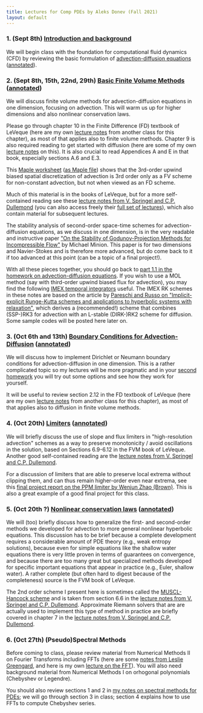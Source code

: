 ```yaml
---
title: Lectures for Comp PDEs by Aleks Donev (Fall 2021)
layout: default
---
```


### 1. (Sept 8th) [Introduction and background](Lectures/IntroNumPDEs.pdf)

We will begin class with the foundation for computational fluid dynamics (CFD) by reviewing the basic formulation of [advection-diffusion equations](Lectures/AdvDiffEqs.pdf) ([annotated](Lectures/AdvDiffEqs_class.pdf)).

### 2. (Sept 8th, 15th, 22nd, 29th) [Basic Finite Volume Methods](Lectures/BasicFVM.pdf) ([annotated](Lectures/BasicFVM_class.pdf))

We will discuss finite volume methods for advection-diffusion equations in one dimension, focusing on advection. This will warm us up for higher dimensions and also nonlinear conservation laws.

Please go through chapter 10 in the Finite Difference (FD) textbook of LeVeque (here are my own [lecture notes](https://cims.nyu.edu/~donev/Teaching/NMII/Lectures/FD_Parabolic.pdf) from another class for this chapter), as most of that applies also to finite volume methods. Chapter 9 is also required reading to get started with diffusion (here are some of my own [lecture notes](https://cims.nyu.edu/~donev/Teaching/NMII/Lectures/FD_Hyperbolic.pdf) on this). It is also crucial to read Appendices A and E in that book, especially sections A.6 and E.3. 

This [Maple worksheet](Lectures/ThirdOrderUpwind.pdf) ([as Maple file](Lectures/ThirdOrderUpwind.mw)) shows that the 3rd-order upwind biased spatial discretization of advection is 3rd order only as a FV scheme for non-constant advection, but not when viewed as an FD scheme.

Much of this material is in the books of LeVeque, but for a more self-contained reading see these [lecture notes from V. Springel and C.P. Dullemond](Lectures/SlopeLimiters_Notes.pdf) (you can also access freely their [full set of lectures](http://www.ita.uni-heidelberg.de/%7Edullemond/lectures/num_fluid_2012/)), which also contain material for subsequent lectures. 

The stability analysis of second-order space-time schemes for advection-diffusion equations, as we discuss in one dimension, is in the very readable and instructive paper ["On the Stability of Godunov-Projection Methods for Incompressible Flow"](http://www.sciencedirect.com/science/article/pii/S0021999196900352) by Michael Minion. This paper is for two dimensions and Navier-Stokes and is therefore more advanced, but do come back to it if too advanced at this point (can be a topic of a final project!).

With all these pieces together, you should go back to [part 1.1 in the homework on advection-diffusion equations](Assignments/AdvDiff.pdf). If you wish to use a MOL method (say with third-order upwind biased flux for advection), you may find the following [IMEX temporal integrators](Lectures/IMEX.pdf) useful. The IMEX RK schemes in these notes are based on the article by [Pareschi and Russo on "Implicit-explicit Runge-Kutta schemes and applications to hyperbolic systems with relaxation"](https://link.springer.com/article/10.1007/s10915-004-4636-4), which derives a (recommended!) scheme that combines (SSP-)RK3 for advection with an L-stable (DIRK-)RK2 scheme for diffusion. Some sample codes will be posted here later on.

### 3. (Oct 6th and 13th) [Boundary Conditions for Advection-Diffusion](Lectures/AdvDiffBCs.pdf) ([annotated](Lectures/AdvDiffBCs_class.pdf))

We will discuss how to implement Dirichlet or Neumann boundary conditions for advection-diffusion in one dimension. This is a rather complicated topic so my lectures will be more pragmatic and in your [second homework](Assignments/AdvDiff.pdf) you will try out some options and see how they work for yourself.

It will be useful to review section 2.12 in the FD textbook of LeVeque (here are my own [lecture notes](https://cims.nyu.edu/~donev/Teaching/NMII/Lectures/FD_Elliptic_1D.pdf) from another class for this chapter), as most of that applies also to diffusion in finite volume methods.

### 4. (Oct 20th) [Limiters](Lectures/Limiters.pdf) ([annotated](Lectures/Limiters_class.pdf))

We will briefly discuss the use of slope and flux limiters in "high-resolution advection" schemes as a way to preserve monotonicity / avoid oscillations in the solution, based on Sections 6.9-6.12 in the FVM book of LeVeque. Another good self-contained reading are the [lecture notes from V. Springel and C.P. Dullemond](Lectures/SlopeLimiters_Notes.pdf).

For a discussion of limiters that are able to preserve local extrema without clipping them, and can thus remain higher-order even near extrema, see this [final project report on the PPM limiter by Wenjun Zhao (Brown)](Lectures/QuadraticLimiters_WenjunZhao.pdf). This is also a great example of a good final project for this class.

### 5. (Oct 20th ?) [Nonlinear conservation laws](Lectures/ConservationLawsGodunov.pdf) ([annotated](Lectures/ConservationLawsGodunov_class.pdf))

We will (too) briefly discuss how to generalize the first- and second-order methods we developed for advection to more general nonlinear hyperbolic equations. This discussion has to be brief because a complete development requires a considerable amount of PDE theory (e.g., weak entropy solutions), because even for simple equations like the shallow water equations there is very little proven in terms of guarantees on convergence, and because there are too many great but specialized methods developed for specific important equations that appear in practice (e.g., Euler, shallow water). A rather complete (but often hard to digest because of the completeness) source is the FVM book of LeVeque.

The 2nd order scheme I present here is sometimes called the [MUSCL-Hancock scheme](https://en.wikipedia.org/wiki/MUSCL_scheme) and is taken from section 6.6 in the [lecture notes from V. Springel and C.P. Dullemond](https://www.ita.uni-heidelberg.de/~dullemond/lectures/num_fluid_2012/Chapter_6.pdf). Approximate Riemann solvers that are are actually used to implement this type of method in practice are briefly covered in chapter 7 in the [lecture notes from V. Springel and C.P. Dullemond](https://www.ita.uni-heidelberg.de/~dullemond/lectures/num_fluid_2012/Chapter_7.pdf).

### 6. (Oct 27th) (Pseudo)Spectral Methods

Before coming to class, please review material from Numerical Methods II on Fourier Transforms including FFTs (here are some [notes from Leslie Greengard](Lectures/NMII_Leslie_FFT.pdf), and here is my own [lecture on the FFT](https://cims.nyu.edu/~donev/Teaching/NMII/Lectures/Lecture-FFT.handout.pdf)). You will also need background material from Numerical Methods I on orhogonal polynomials (Chebyshev or Legendre).

You should also review sections 1 and 2 in [my notes on spectral methods for PDEs](https://cims.nyu.edu/~donev/Teaching/NMII/Lectures/Lecture-Spectral.handout.pdf); we will go through section 3 in class; section 4 explains how to use FFTs to compute Chebyshev series.
